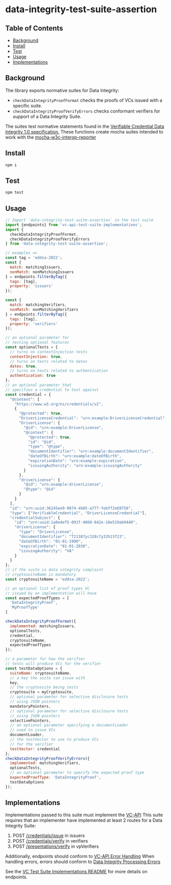 # data-integrity-test-suite-assertion

## Table of Contents

- [Background](#background)
- [Install](#install)
- [Test](#test)
- [Usage](#usage)
- [Implementations](#implementations)

## Background
The library exports normative suites for Data Integrity:
- `checkDataIntegrityProofFormat` checks the proofs of VCs issued with a specific suite.
- `checkDataIntegrityProofVerifyErrors` checks conformant verifiers for support of a Data Integrity Suite.

The suites test normative statements found in the [Verifiable Credential Data Integrity 1.0 specification.](https://w3c.github.io/vc-data-integrity/)
These functions create mocha suites intended to work with the [mocha-w3c-interop-reporter](https://www.npmjs.com/package/@digitalbazaar/mocha-w3c-interop-reporter)

## Install

```js
npm i
```

## Test

```js
npm test
```

## Usage

```js
// Import `data-integrity-test-suite-assertion` in the test suite
import {endpoints} from 'vc-api-test-suite-implementations';
import {
  checkDataIntegrityProofFormat,
  checkDataIntegrityProofVerifyErrors
} from 'data-integrity-test-suite-assertion';

// examples =>
const tag = 'eddsa-2022';
const {
  match: matchingIssuers,
  nonMatch: nonMatchingIssuers
} = endpoints.filterByTag({
  tags: [tag],
  property: 'issuers'
});

const {
  match: matchingVerifiers,
  nonMatch: nonMatchingVerifiers
} = endpoints.filterByTag({
  tags: [tag],
  property: 'verifiers'
});

// an optional parameter for
// testing optional features
const optionalTests = {
  // turns on contextInjection tests
  contextInjection: true,
  // turns on tests related to dates
  dates: true,
  // turns on tests related to authentication
  authentication: true
};
// an optional parameter that
// specifies a credential to test against
const credential = {
  "@context": [
    "https://www.w3.org/ns/credentials/v2",
    {
      "@protected": true,
      "DriverLicenseCredential": "urn:example:DriverLicenseCredential",
      "DriverLicense": {
        "@id": "urn:example:DriverLicense",
        "@context": {
          "@protected": true,
          "id": "@id",
          "type": "@type",
          "documentIdentifier": "urn:example:documentIdentifier",
          "dateOfBirth": "urn:example:dateOfBirth",
          "expirationDate": "urn:example:expiration",
          "issuingAuthority": "urn:example:issuingAuthority"
        }
      },
      "driverLicense": {
        "@id": "urn:example:driverLicense",
        "@type": "@id"
      }
    }
  ],
  "id": "urn:uuid:36245ee9-9074-4b05-a777-febff2e69758",
  "type": ["VerifiableCredential", "DriverLicenseCredential"],
  "credentialSubject": {
    "id": "urn:uuid:1a0e4ef5-091f-4060-842e-18e519ab9440",
    "driverLicense": {
      "type": "DriverLicense",
      "documentIdentifier": "T21387yc328c7y32h23f23",
      "dateOfBirth": "01-01-1990",
      "expirationDate": "01-01-2030",
      "issuingAuthority": "VA"
    }
  }
};
// if the suite is data integrity complaint
// cryptosuiteName is mandatory
const cryptosuiteName = 'eddsa-2022';

// an optional list of proof types VC
// issued by an implementation will have
const expectedProofTypes = [
  'DataIntegrityProof',
  'MyProofType'
]

checkDataIntegrityProofFormat({
  implemented: matchingIssuers,
  optionalTests,
  credential,
  cryptosuiteName,
  expectedProofTypes
});

// a parameter for how the verifier
// tests will produce VCs for the verifier
const testDataOptions = {
  suiteName: cryptosuiteName,
  // a key the suite can issue with
  key,
  // the cryptosuite being tests
  cryptosuite = myCryptosuite,
  // optional parameter for selective disclosure tests
  // using JSON pointers
  mandatoryPointers,
  // optional parameter for selective disclosure tests
  // using JSON pointers
  selectivePointers,
  // an optional parameter specifying a documentLoader
  // used to issue VCs
  documentLoader,
  // the testVector to use to produce VCs
  // for the verifier
  testVector: credential
};
checkDataIntegrityProofVerifyErrors({
  implemented: matchingVerifiers,
  optionalTests,
  // an optional parameter to specify the expected proof type
  expectedProofType: 'DataIntegrityProof',
  testDataOptions
});
```

## Implementations
Implementations passed to this suite must implement the [VC-API](https://w3c-ccg.github.io/vc-api/)
This suite requires that an implementer have implemented at least 2 routes for a Data Integrity Suite:
1. POST [/credentials/issue](https://w3c-ccg.github.io/vc-api/#issue-credential) in issuers 
2. POST [/credentials/verify](https://w3c-ccg.github.io/vc-api/#verify-credential) in verifiers
3. POST [/presentations/verify](https://w3c-ccg.github.io/vc-api/#verify-presentation) in vpVerifiers

Additionally, endpoints should conform to [VC-API Error Handling](https://w3c-ccg.github.io/vc-api/#error-handling)
When handling errors, errors should conform to [Data Integrity Processing Errors](https://w3c.github.io/vc-data-integrity/#processing-errors)

See the [VC Test Suite Implementations README](https://github.com/w3c/vc-test-suite-implementations) for more details on endpoints.
